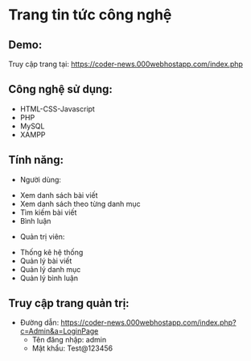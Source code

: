 # Trang tin tức công nghệ

## Demo: 
   Truy cập trang tại: https://coder-news.000webhostapp.com/index.php

## Công nghệ sử dụng:
  * HTML-CSS-Javascript
  * PHP
  * MySQL
  * XAMPP
  
## Tính năng:
 * Người dùng:
  - Xem danh sách bài viết
  - Xem danh sách theo từng danh mục
  - Tìm kiếm bài viết
  - Bình luận
 
 * Quản trị viên:
  - Thống kê hệ thống
  - Quản lý bài viết
  - Quản lý danh mục
  - Quản lý bình luận

## Truy cập trang quản trị: 
  - Đường dẫn: https://coder-news.000webhostapp.com/index.php?c=Admin&a=LoginPage
    * Tên đăng nhập: admin
    * Mật khẩu: Test@123456
